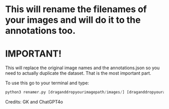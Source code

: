 # This will rename the filenames of your images and will do it to the annotations too.
# IMPORTANT!
This will replace the original image names and the annotations.json so you need to actually duplicate the dataset. That is the most important part.

To use this go to your terminal and type:

```python
python3 renamer.py [draganddropyourimagepath/images/] [draganddropyourannotationfile/annotations.json]
```

Credits: GK and ChatGPT4o
